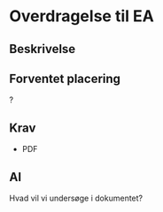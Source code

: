 # Overdragelse til EA

## Beskrivelse

## Forventet placering

?

## Krav

- PDF

## AI

Hvad vil vi undersøge i dokumentet?
